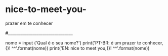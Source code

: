 # nice-to-meet-you-
prazer em te conhecer

#________________________________

nome = input ('Qual é o seu nome?')
print('PT-BR: é um prazer te conhecer,{}! ^^'.format(nome))
print('EN: nice to meet you,{}! ^^'.format(nome))
